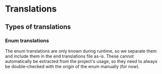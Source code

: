 # Translations

## Types of translations

### Enum translations

The enum translations are only known during runtime, so we separate them and include them in the end translations file as-is. These cannot automatically be extracted from the project's usage, so they need to always be double-checked with the origin of the enum manually (for now).

